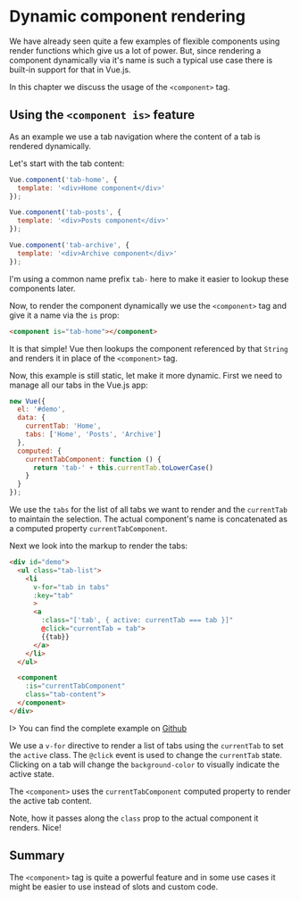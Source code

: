 # Dynamic component rendering

We have already seen quite a few examples of flexible components using render functions which give us a lot of power. But, since rendering a component dynamically via it's name is such a typical use case there is built-in support for that in Vue.js. 

In this chapter we discuss the usage of the `<component>` tag.

## Using the `<component is>` feature

As an example we use a tab navigation where the content of a tab is rendered dynamically.

Let's start with the tab content:

```js
Vue.component('tab-home', { 
  template: '<div>Home component</div>' 
});

Vue.component('tab-posts', { 
  template: '<div>Posts component</div>' 
});

Vue.component('tab-archive', { 
  template: '<div>Archive component</div>' 
});
```

I'm using a common name prefix `tab-` here to make it easier to lookup these components later.

Now, to render the component dynamically we use the `<component>` tag and give it a name via the `is` prop:

```html
<component is="tab-home"></component>
```

It is that simple! Vue then lookups the component referenced by that `String` and renders it in place of the `<component>` tag.

Now, this example is still static, let make it more dynamic. First we need to manage all our tabs in the Vue.js app:

```js
new Vue({ 
  el: '#demo',
  data: {
    currentTab: 'Home',
    tabs: ['Home', 'Posts', 'Archive']
  },
  computed: {
    currentTabComponent: function () {
      return 'tab-' + this.currentTab.toLowerCase()
    }
  }
});
```

We use the `tabs` for the list of all tabs we want to render and the `currentTab` to maintain the selection. The actual component's name is concatenated as a computed property `currentTabComponent`.

Next we look into the markup to render the tabs:

```html
<div id="demo">
  <ul class="tab-list">
    <li 
      v-for="tab in tabs"
      :key="tab"
      >
      <a
        :class="['tab', { active: currentTab === tab }]" 
        @click="currentTab = tab">
        {{tab}}
      </a>
    </li>
  </ul>

  <component
    :is="currentTabComponent"
    class="tab-content">
  </component>
</div>
```

I> You can find the complete example on [Github](https://github.com/fdietz/vue_components_book_examples/tree/master/chapter-7/example-1)

We use a `v-for` directive to render a list of tabs using the `currentTab` to set the `active` class. The `@click` event is used to change the `currentTab` state. Clicking on a tab will change the `background-color` to visually indicate the active state.

The `<component>` uses the `currentTabComponent` computed property to render the active tab content.

Note, how it passes along the `class` prop to the actual component it renders. Nice!

## Summary

The `<component>` tag is quite a powerful feature and in some use cases it might be easier to use instead of slots and custom code.